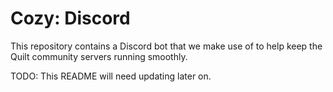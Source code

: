 # Cozy: Discord

This repository contains a Discord bot that we make use of to help keep the Quilt community servers running smoothly.

TODO: This README will need updating later on.
